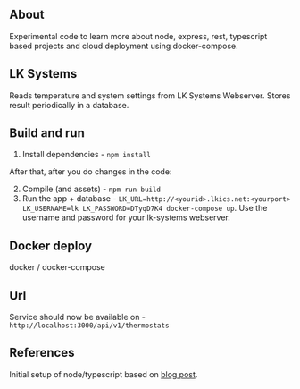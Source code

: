 ## About

Experimental code to learn more about node, express, rest, typescript based projects and cloud deployment using docker-compose.

## LK Systems

Reads temperature and system settings from LK Systems Webserver.
Stores result periodically in a database.

## Build and run
1. Install dependencies - `npm install`

After that, after you do changes in the code:

2. Compile (and assets) - `npm run build`
3. Run the app + database - `LK_URL=http://<yourid>.lkics.net:<yourport> LK_USERNAME=lk LK_PASSWORD=DTyqD7K4 docker-compose up`. Use the username and password for your lk-systems webserver.

## Docker deploy
docker / docker-compose


## Url
Service should now be available on - `http://localhost:3000/api/v1/thermostats`

## References

Initial setup of node/typescript based on [blog post](http://mherman.org/blog/2016/11/05/developing-a-restful-api-with-node-and-typescript/#.WB3zyeErJE4).
